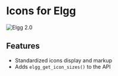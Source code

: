 Icons for Elgg
==============
![Elgg 2.0](https://img.shields.io/badge/Elgg-2.0.x-orange.svg?style=flat-square)

## Features

* Standardized icons display and markup
* Adds `elgg_get_icon_sizes()` to the API